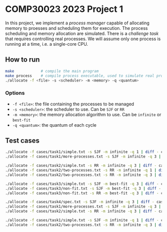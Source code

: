# COMP30023 2023 Project 1

In this project, we implement a _process manager_ capable of allocating memory to proesses and scheduling them for execution. The process scheduling and memory allocation are simulated. There is a _challenge task_ that requires controlling real processes. We will assume only one process is running at a time, i.e. a single-core CPU.

## How to run

```bash
make            # compile the main program
make process    # compile process executable, used to simulate real processes
./allocate -f <file> -s <scheduler> -m <memory> -q <quantum>
```

### Options

- `-f <file>`: the file containing the processes to be managed
- `-s <scheduler>`: the scheduler to use. Can be `SJF` or `RR`
- `-m <memory>`: the memory allocation algorithm to use. Can be `infinite` or `best-fit`
- `-q <quantum>`: the quantum of each cycle

## Test cases

```bash
./allocate -f cases/task1/simple.txt -s SJF -m infinite -q 1 | diff - cases/task1/simple-sjf.out
./allocate -f cases/task1/more-processes.txt -s SJF -m infinite -q 3 | diff - cases/task1/more-processes.out

./allocate -f cases/task2/simple.txt -s RR -m infinite -q 3 | diff - cases/task2/simple-rr.out
./allocate -f cases/task2/two-processes.txt -s RR -m infinite -q 1 | diff - cases/task2/two-processes-1.out
./allocate -f cases/task2/two-processes.txt -s RR -m infinite -q 3 | diff - cases/task2/two-processes-3.out

./allocate -f cases/task3/simple.txt -s SJF -m best-fit -q 3 | diff - cases/task3/simple-bestfit.out
./allocate -f cases/task3/non-fit.txt -s SJF -m best-fit -q 3 | diff - cases/task3/non-fit-sjf.out
./allocate -f cases/task3/non-fit.txt -s RR -m best-fit -q 3 | diff - cases/task3/non-fit-rr.out

./allocate -f cases/task4/spec.txt -s SJF -m infinite -q 3 | diff - cases/task4/spec.out
./allocate -f cases/task1/more-processes.txt -s SJF -m infinite -q 3 | diff - cases/task1/more-processes.out
./allocate -f cases/task2/simple.txt -s RR -m infinite -q 3 | diff - cases/task2/simple-rr.out

./allocate -f cases/task1/simple.txt -s SJF -m infinite -q 1 | diff - cases/task1/simple-sjf.out
./allocate -f cases/task2/two-processes.txt -s RR -m infinite -q 3 | diff - cases/task2/two-processes-3.out
```
